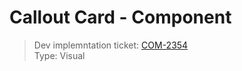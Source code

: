 # Callout Card - Component
> Dev implemntation ticket: [COM-2354](https://everfi.atlassian.net/browse/COM-2354)  
Type: Visual

<!-- include: cypress/integration/calloutCard.js -->
<!-- /include: cypress/integration/calloutCard.js -->